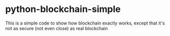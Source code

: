 # python-blockchain-simple
This is a simple code to show how blockchain exactly works, except that it's not as secure (not even close) as real blockchain

